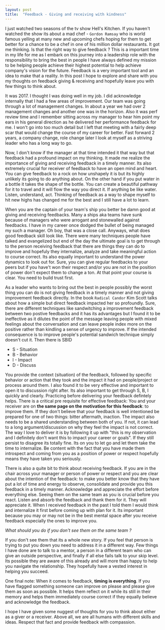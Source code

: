 ```yaml
---
layout: post
title:  "Feedback - Giving and receiving with kindness"
---
```


I just watched two seasons of the tv show Hell's Kitchen. If you haven't watched the show its about a mad chef - `Gordon Ramsay` who is world famous
yelling at many new and upcoming chefs hoping for them to get better for a chance to be a chef in one of his million dollar restaurants.
It got me thinking. Is that the right way to give feedback ? This is a important time in my life for me as I embark on this journey into a leadership role with the responsibility to bring the best in people
I have always defined my mission to be helping people achieve their highest potential to help achieve company's vision for the future.
Feedback is a very important tool and an idea to make that a reality. In this post I hope to explore and share with you my thoughts on feedback giving & receiving and hopefully leave you with few things to think about.

It was 2017. I thought I was doing well in my job. I did acknowledge internally that I had a few areas of improvement. Our team was going through a lot of management changes. In about a year we had over 2 management changes and another one was in the horizon. Also it was perf review time and I remember sitting across my manager to hear him point my ears in his general direction as he delivered her performance feedback for me. I won't go into too much detail but I left that meeting with a fairly deep scar that would change the course of my career for better. Fast forward 2 years, a company change, role change later I look at myself as a striving leader who has a long way to go. 

Now, I don't know if the manager at that time intended it that way but that feedback had a profound impact on my thinking. It made me realize the importance of giving and receiving feedback in a timely manner. Its also extremely crucial for receiver of feedback to have an open mind and heart. You can give feedback to a rock on how unshapely it is but its highly unlikely its going to do anything about. On the other hand if you put water in a bottle it takes the shape of the bottle. You can create a beautiful pathway for it to travel and it will flow the way you direct it. If anything be like water. Listen, understand, act. Thinking of feedback as a way to shape myself to hit new highs has changed me for the best and I still have a lot to learn.


When you are the captain of your team's ship you better be damn good at giving and receiving feedbacks. Many a ships aka teams have sunk because of managers who were arrogant and stonewalled against feedbacks. I have in my career once dodged the bullet of being managed my such a manager. Oh boy, that was a close call. Anyways, what does good feedback skill look like. There were many techniques people have talked and evangelized but end of the day the ultimate goal is to get through to the person receiving feedback that there are things they can do to improve and hopefuly they internalize, analyze and take meaningful action to course correct. Its also equally important to understand the power dynamics to look out for. Sure, you can give regular feedbacks to your peers but if you have't won their respect and/or you are not in the position of power don't expect them to change a ton. At that point your course is clear. You need to build trust first.

As a leader who wants to bring out the best in people possibly the worst thing you can do is not giving feedback in a timely manner and not giving improvement feedback directly. In the book `Radical Candor` Kim Scott talks about how a simple but direct feedback impacted her so profoundly. Sure, there are different techniques like sandwitching a improvement feedback between two postive feedbacks and it has its advantages but I found it to be ineffective as it dilutes the point of the message leaving people with mixed feelings about the conversation and can leave people index more on the positive rather than kindling a sense of urgency to improve. If the intended consequence is to improve people's potential sandwich technique simply doesn't cut it. Then there is SBID

* S - Situation
* B - Behavior
* I - Impact
* D - Discuss

You provide the context (situation) of the feedback, followed by specific behavior or action that they took and the impact it had on people/project or process around them. I also found it to be very effective and important to open it to discussion right after. Its also important to get through S, B, I quickly and clearly. Practicing before delivering your feedback defintely helps. 
There is a critical pre requisite for effective feedback: You and your receiver are on **the same page on the motivation for this feedback**: to improve them. If they don't believe that your feedback is well intentioned be prepared for one of two things: bitter aftermath, inaction. The impact also needs to be a shared understanding between both of you. If not, it can lead to a long argument/discussion on why they feel the impact is not correct. The way I love to deliver it is by following it up with "this is my observation and I definitely don't want this to impact your career or goals". If they still persist to disagree its totally fine. Its on you to let go and let them take the time to internalize. Be content with the fact that you have made them introspect and coming from you as a position of power or respect hopefully means they have taken you seriously.

There is also a quite bit to think about receiving feedback. If you are in the chair across your manager or person of power or  respect and you are clear about the intention of the feedback: to make you better know that they have put a lot of time and energy to observe, consolidate and provide you this feedback in a timely manner. Acknowledge and appreciate the effort before everything else. Seeing them on the same team as you is crucial before you react. Listen and absorb the feedback and thank them for it. They will appreciate it. When I received feedback in the past I told them I would think and internalize it first before coming up with plan for it. Its important because you may or may not be in the best mental space after you receive feedback especially the ones to improve you. 

*What should you do if you don't see them on the same team ?*

If you don't see them that its a whole new story. If you feel that person is trying to put you down you need to address it in a different way. Few things I have done are to talk to a mentor, a person in a different team who can give an outside perspective, and finally if all else fails talk to your skip level. Its possible they are aware of this already and will more than happy to help you navigate the relationship. They hopefully have a vested interest in helping you succeed.

One final note: When it comes to feedback, **timing is everything**. If you have flagged something someone can improve on please and please give them as soon as possible. It helps them reflect on it while its still in their memory and helps them immediately course correct if they equally believe and acknowledge the feedback.

I hope I have given some nuggest of thoughts for you to think about either as a giver or a receiver. Above all, we are all humans with different skills and ideas. Respect that fact and provide feedback with compassion.

